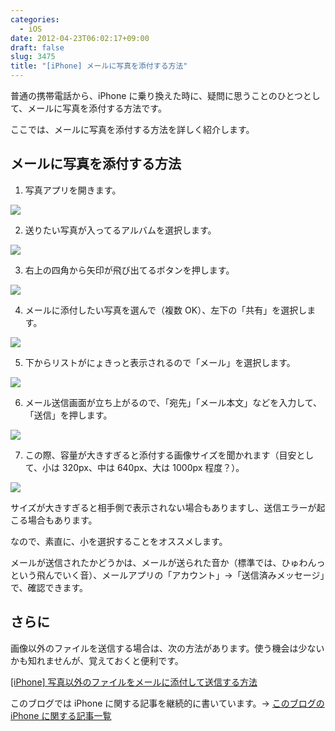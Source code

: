 ```yaml
---
categories:
  - iOS
date: 2012-04-23T06:02:17+09:00
draft: false
slug: 3475
title: "[iPhone] メールに写真を添付する方法"
---
```


普通の携帯電話から、iPhone に乗り換えた時に、疑問に思うことのひとつとして、メールに写真を添付する方法です。

ここでは、メールに写真を添付する方法を詳しく紹介します。

## メールに写真を添付する方法

1. 写真アプリを開きます。

![](/images/2012/04/3475_1.png)

2. 送りたい写真が入ってるアルバムを選択します。

![](/images/2012/04/3475_2.png)

3. 右上の四角から矢印が飛び出てるボタンを押します。

![](/images/2012/04/3475_3.png)

4. メールに添付したい写真を選んで（複数 OK）、左下の「共有」を選択します。

![](/images/2012/04/3475_4.png)

5. 下からリストがにょきっと表示されるので「メール」を選択します。

![](/images/2012/04/3475_5.png)

6. メール送信画面が立ち上がるので、「宛先」「メール本文」などを入力して、「送信」を押します。

![](/images/2012/04/3475_6.png)

7. この際、容量が大きすぎると添付する画像サイズを聞かれます（目安として、小は 320px、中は 640px、大は 1000px 程度？）。

![](/images/2012/04/3475_7.png)

サイズが大きすぎると相手側で表示されない場合もありますし、送信エラーが起こる場合もあります。

なので、素直に、小を選択することをオススメします。

メールが送信されたかどうかは、メールが送られた音か（標準では、ひゅわんっという飛んでいく音）、メールアプリの「アカウント」→「送信済みメッセージ」で、確認できます。

## さらに

画像以外のファイルを送信する場合は、次の方法があります。使う機会は少ないかも知れませんが、覚えておくと便利です。

[[iPhone] 写真以外のファイルをメールに添付して送信する方法](http://rakuishi.com/iphone/2612/)

このブログでは iPhone に関する記事を継続的に書いています。→ [このブログの iPhone に関する記事一覧](http://rakuishi.com/category/iphone/)

